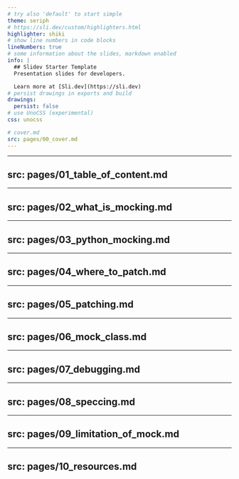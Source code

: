 ```yaml
---
# try also 'default' to start simple
theme: seriph
# https://sli.dev/custom/highlighters.html
highlighter: shiki
# show line numbers in code blocks
lineNumbers: true
# some information about the slides, markdown enabled
info: |
  ## Slidev Starter Template
  Presentation slides for developers.

  Learn more at [Sli.dev](https://sli.dev)
# persist drawings in exports and build
drawings:
  persist: false
# use UnoCSS (experimental)
css: unocss

# cover.md
src: pages/00_cover.md
---
```


---
src: pages/01_table_of_content.md
---

---
src: pages/02_what_is_mocking.md
---

---
src: pages/03_python_mocking.md
---

---
src: pages/04_where_to_patch.md
---

---
src: pages/05_patching.md
---

---
src: pages/06_mock_class.md
---

---
src: pages/07_debugging.md
---

---
src: pages/08_speccing.md
---

---
src: pages/09_limitation_of_mock.md
---

---
src: pages/10_resources.md
---

